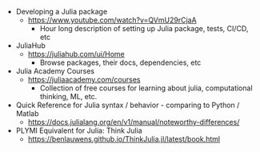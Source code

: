 - Developing a Julia package
  - https://www.youtube.com/watch?v=QVmU29rCjaA
    - Hour long description of setting up Julia package, tests, CI/CD, etc
- JuliaHub
  - https://juliahub.com/ui/Home
    - Browse packages, their docs, dependencies, etc
- Julia Academy Courses
  - https://juliaacademy.com/courses
    - Collection of free courses for learning about julia, computational thinking, ML, etc.
- Quick Reference for Julia syntax / behavior - comparing to Python / Matlab
  - https://docs.julialang.org/en/v1/manual/noteworthy-differences/
- PLYMI Equivalent for Julia: Think Julia
  - https://benlauwens.github.io/ThinkJulia.jl/latest/book.html
